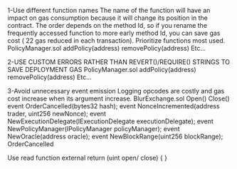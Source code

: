 1-Use different function names
The name of the function will have an impact on gas consumption because it will change its position in the contract. The order depends on the method Id, so if you rename the frequently accessed function to more early method Id, you can save gas cost ( 22 gas reduced in each transaction). 
Prioritize functions most used.
PolicyManager.sol
addPolicy(address) 
removePolicy(address)
Etc...

2-USE CUSTOM ERRORS RATHER THAN REVERT()/REQUIRE() STRINGS TO SAVE DEPLOYMENT GAS
PolicyManager.sol
addPolicy(address) 
removePolicy(address)
Etc...

3-Avoid unnecessary event emission
Logging opcodes are costly and gas cost increase when its argument increase.
BlurExchange.sol
Open() 
Close()
event OrderCancelled(bytes32 hash);
event NonceIncremented(address trader, uint256 newNonce);
event NewExecutionDelegate(IExecutionDelegate executionDelegate);
event NewPolicyManager(IPolicyManager policyManager);
event NewOracle(address oracle);
event NewBlockRange(uint256 blockRange);
OrderCancelled

Use read function external return (uint open/ close) { }



